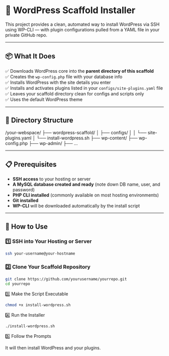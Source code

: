 # 📝 WordPress Scaffold Installer

This project provides a clean, automated way to install WordPress via SSH using WP-CLI — with plugin configurations pulled from a YAML file in your private GitHub repo.

---

## 📦 What It Does

✅ Downloads WordPress core into the **parent directory of this scaffold**  
✅ Creates the `wp-config.php` file with your database info  
✅ Installs WordPress with the site details you enter  
✅ Installs and activates plugins listed in your `configs/site-plugins.yaml` file  
✅ Leaves your scaffold directory clean for configs and scripts only  
✅ Uses the default WordPress theme  

---

## 📂 Directory Structure

/your-webspace/
├── wordpress-scaffold/
│ ├── configs/
│ │ └── site-plugins.yaml
│ └── install-wordpress.sh
├── wp-content/
├── wp-config.php
├── wp-admin/
├── ...

---

## 📋 Prerequisites

- **SSH access** to your hosting or server  
- **A MySQL database created and ready** (note down DB name, user, and password)  
- **PHP CLI installed** (commonly available on most hosting environments)  
- **Git installed**  
- **WP-CLI** will be downloaded automatically by the install script  

---

## 🚀 How to Use

### 1️⃣ SSH into Your Hosting or Server

```bash
ssh your-username@your-hostname
```

### 2️⃣ Clone Your Scaffold Repository

```bash
git clone https://github.com/yourusername/yourrepo.git
cd yourrepo
```

3️⃣ Make the Script Executable

```bash
chmod +x install-wordpress.sh
```

4️⃣ Run the Installer

```bash
./install-wordpress.sh
```

5️⃣ Follow the Prompts

It will then install WordPress and your plugins.

